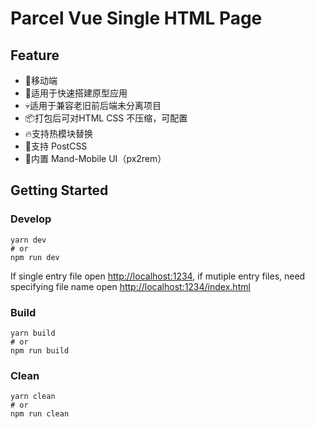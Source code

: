 # Parcel Vue Single HTML Page

## Feature

- 📱移动端
- 🚀适用于快速搭建原型应用
- 💀适用于兼容老旧前后端未分离项目
- 📦打包后可对HTML CSS 不压缩，可配置
- 🔥支持热模块替换
- 💅支持 PostCSS
- 🥳内置 Mand-Mobile UI（px2rem）

## Getting Started

### Develop

```shell
yarn dev
# or
npm run dev
```
If single entry file open [http://localhost:1234](http://localhost:1234), if mutiple entry files, need specifying file name open [http://localhost:1234/index.html](http://localhost:1234/index.html)

### Build

```shell
yarn build
# or
npm run build
```

### Clean

```shell
yarn clean
# or
npm run clean
```